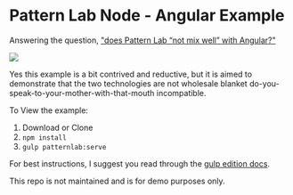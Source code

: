 # Pattern Lab Node - Angular Example

Answering the question, ["does Pattern Lab “not mix well” with Angular?"](http://stackoverflow.com/questions/39515130/does-pattern-lab-not-mix-well-with-angular)

![](https://github.com/bmuenzenmeyer/patternlab-node-angular-example/blob/master/patternlab-angular.gif)

Yes this example is a bit contrived and reductive, but it is aimed to demonstrate that the two technologies are not wholesale blanket do-you-speak-to-your-mother-with-that-mouth incompatible.

To View the example:

1. Download or Clone
2. `npm install`
3. `gulp patternlab:serve`

For best instructions, I suggest you read through the [gulp edition docs](https://github.com/pattern-lab/edition-node-gulp/).

This repo is not maintained and is for demo purposes only.
